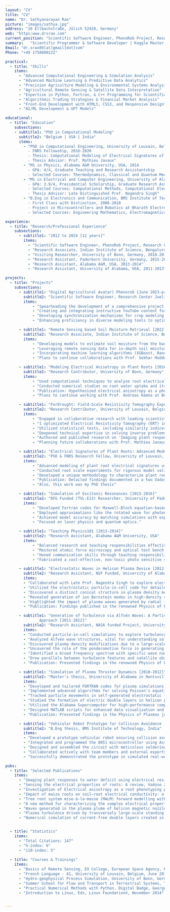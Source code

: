 ```yaml
---
layout: "CV"
title: "CV"
name: "Dr. Sathyanarayan Rao"
picture: "images/sathya.jpg"
address: "20 Ellbachstraße, Jülich 52428, Germany"
web: "https:www.drsrao.com"
current_position: "Scientific Software Engineer, PhenoRob Project, Research Center, Juelich, Germany"
summary:   "Scientific Programmer & Software Developer | Kaggle Master (Top 2%) | Expertise in Computational Simulations, Data Analytics, & Engineering | Silver Kaggle Medals: Random Forest & XGBoost | Proficient: Python, MATLAB, FORTRAN | Frontend Dev: HTML & CSS | PhD: Computational Modeling of Plant Roots | Researcher"
Email: "dr.srao89[at]gmail[dot]com"
Phone: "+49 1758800122"

practical:
  - title: "Skills"
    items:
      - "Advanced Computational Engineering & Simulation Analysis"
      - "Advanced Machine Learning & Predictive Data Analytics"
      - "Precision Agriculture Modeling & Environmental Systems Analysis"
      - "Agricultural Remote Sensing & Satellite Data Interpretation"
      - "Expertise in Python, Fortran, & C++ Programming for Scientific Computing"
      - "Algorithmic Trading Strategies & Financial Market Analysis"
      - "Front-End Development with HTML5, CSS3, and Responsive Design"
      - "AI/ML Development & GPT Models"

educational:
  - title: "Education"
    subsections:
    - subtitle1: "PhD in Computational Modeling"
      subtitle2: "Belgium | USA | India"
      items:
        - "PhD in Computational Engineering, University of Louvain, Belgium, 2020
          - FNRS Fellowship, 2016-2020
          - Thesis: Computational Modeling of Electrical Signatures of Plant Roots
          - Thesis Advisor: Prof. Mathieu Javaux"
        - "MS in Physics, Alabama A&M University, USA, 2014
          - GPA: 4/4, Graduate Teaching and Research Assistantship
          - Selected Courses: Thermodynamics, Classical and Quantum Mechanics, Optics, Laser Physics, Statistical Mechanics, Nanophotonics"
        - "MS in Electrical and Computer Engineering, University of Alabama in Huntsville, USA, 2012
          - GPA: 3.9/4, Presidential Scholarship, Graduate Research Assistantship
          - Selected Courses: Computational Methods, Computational Electromagnetics, Signal Processing, Advanced Radar Engineering, Space Plasma Physics, Stochastic and Random Processes
          - Thesis Advisor: Late Distinguished Prof. Nagendra Singh"
        - "B.Eng in Electronics and Communication, BMS Institute of Technology, Bengaluru, India, 2010
          - First Class with Distinction, 2006-2010
          - Project in Microcontrollers and Robotics at Bharath Electronics Limited
          - Selected Courses: Engineering Mathematics, Electromagnetics, Satellite Communication, Antenna Engineering, Signal Processing, Linear Integrated Circuits"

experience:
  - title: "Research/Professional Experience"
    subsections:
      - subtitle1: "2012 to 2024 [12 years]"
        items:
          - "Scientific Software Engineer, PhenoRob Project, Research Center, Juelich, Germany, 2023-"
          - "Research Associate, Indian Institute of Science, Bengaluru, India, 2022-2023"
          - "Visiting Researcher, University of Bonn, Germany, 2018-2019"
          - "Research Assistant, Paderborn University, Germany, 2015-2016"
          - "Research Assistant, Alabama A&M, USA, 2013-2014"
          - "Research Assistant, University of Alabama, USA, 2011-2013"

projects:
  - title: "Projects"
    subsections:
      - subtitle1: "Digital Agricultural Avatar| Phenorob [June 2023-present]"  
        subtitle2: "Scientific Software Engineer, Research Center Juelich, Germany" 
        items:
            - "Spearheading the development of a comprehensive project website using Hugo, JavaScript, CSS, and HTML, focusing on enhancing user experience and interactive features for agricultural modeling tools."
            - "Creating and integrating instructive YouTube content for broad audience outreach and training, including screen-recorded tutorials for tool installation and usage, thereby facilitating easier adoption of agricultural models."
            - "Developing synchronization mechanisms for crop modeling tools across various programming languages (Java, Python, C++), including the implementation of Python wrappers to standardize time steps and facilitate efficient coupling processes."
            - "Enhancing proficiency in diverse modeling tools to optimize agricultural practices such as irrigation management, utilizing these tools for varied applications in agriculture to promote sustainable practices."

      - subtitle1: "Remote Sensing based Soil Moisture Retrieval [2022-present]"
        subtitle2: "Research Associate, Indian Institute of Science, Bengaluru, India"
        items:
            - "Developing models to estimate soil moisture from the backscatter signatures in Berambadi Watershed, Karnataka, India."
            - "Leveraging remote sensing data for in-depth soil moisture level analysis."
            - "Incorporating machine learning algorithms (XGBoost, Random Forest) to enhance the accuracy of soil moisture estimations"
            - "Plans to continue colloborations with Prof. Sekhar Muddu at IISc sometime in the future regarding web application development for the usage of farmers in Berambadi watershed."

      - subtitle1: "Modeling Electrical Anisotropy in Plant Roots [2016-2020]"
        subtitle2: "Research Contributor, University of Bonn, Germany"
        items:
            - "Used computational techniques to analyze root electrical signatures in Geo-electric measurements."
            - "Conducted numerical studies on root water uptake and its impact on electrical signatures."
            - "Publication: Hypothesized electrical anisotropy as a phenotyping parameter at a research conference."
            - "Plans to continue working with Prof. Andreas Kemna at Bonn in the future regarding code development."

      - subtitle1: "ForDrought: Field-Scale Resistivity Tomography Experiments [2017-2021]"
        subtitle2: "Research Contributor, University of Louvain, Belgium"
        items:
            - "Engaged in collaborative research with leading scientists at TU Wien and Bonn, gaining in-depth insights into crop imaging using Resistivity Tomography Method."
            - "I optimizated Electrical Resistivity Tomography (ERT) inversions by using information from synthetic experiments or computer simulations."
            - "Utilized statistical tests, including similarity indices, to validate ERT images, enhancing the accuracy and reliability of tomography experiments."
            - "Deepened technical expertise in solving inverse problems specific to tomography experiments, contributing to advancements in agricultural imaging methodologies."
            - "Authored and published research on 'Imaging plant responses to water deficit using electrical resistivity tomography' in the renowned Plant and Soil journal, demonstrating significant findings in the field."
            - "Planning future collaborations with Prof. Mathieu Javaux at Louvain for the publication of pending work related to the ForDrought project, aiming to contribute further to the field."

      - subtitle1: "Electrical Signatures of Plant Roots: Advanced Modeling [2016-2020]"
        subtitle2: "PhD & FNRS Research Fellow, University of Louvain, Belgium"
        items:
            - "Advanced modeling of plant root electrical signatures using finite element analysis."
            - "Conducted root scale experiments for rigorous model validation."
            - "Developed a unique methodology to characterize plant roots' electrical properties."
            - "Publication: Detailed findings documented in a two Vadose zone journal publication."
            - "Also, this work was my PhD thesis"

      - subtitle1: "Simulation of Excitonic Resonances [2015-2016]"
        subtitle2: "DFG Funded (TVL-E13) Researcher, University of Paderborn, Germany"
        items:
            - "Developed Fortran codes for Maxwell-Bloch equation-based simulations of excitonic resonances."
            - "Employed approximations like the rotated wave for photon delay in a two level quantum system."
            - "Achieved model accuracy by matching simulations with experimental data."
            - "Focused on laser physics and quantum optics."

      - subtitle1: "Teaching Physics101 [2013-2014]"
        subtitle2: "Research Assistant, Alabama A&M University, USA"
        items:
            - "Balanced research and teaching responsibilities effectively."
            - "Mastered atomic force microscopy and optical test bench usage for photonics research."
            - "Honed communication skills through teaching responsibilities."
            - "Fabricated a cost-effective, non-toxic photo sensitive substrate for biosensing applications."

      - subtitle1: "Electrostatic Waves in Helicon Plasma Device [2012-2013]"
        subtitle2: "Research Assistant, NSF Funded, University of Alabama in Huntsville, USA"
        items:
        - "Collaborated with Late Prof. Nagendra Singh to explore electrostatic waves in helicon plasma devices."
        - "Utilized the electrostatic particle-in-cell code for detailed analysis."
        - "Discovered a distinct conical structure in plasma density measurements."
        - "Revealed generation of ion Bernstein modes in high-density regions."
        - "Highlighted the impact of plasma waves generated by radial ion beams on plasma plume structure."
        - "Publication: Findings published in the renowned Physics of Plasmas journal."

      - subtitle1: "Generation of Turbulence via Alfvén Waves: A Particle-in-Cell Simulation
               Approach [2011-2012]"
        subtitle2: "Research Assistant, NASA funded Project, University of Alabama in Huntsville, USA"
        items:
        - "Conducted particle-in-cell simulations to explore turbulence caused by Alfvén waves."
        - "Analyzed Alfvén wave structures, vital for understanding solar dynamics."
        - "Discovered plasma density modifications due to a large-scale standing shear Alfvén wave (LS-SAW)."
        - "Uncovered the role of the ponderomotive force in generating non-thermal plasma features."
        - "Identified a broad frequency spectrum with specific wave numbers, hinting at non-local parametric decay."
        - "Drew parallels between turbulence features and satellite observations in space plasmas."
        - "Publication: Presented findings in the renowned Physics of Plasmas journal."

      - subtitle1: "Simulation of Plasma Thruster Dynamics [2010-2012]"
        subtitle2: "Master's thesis, University of Alabama in Huntsville, USA"
        items:
        - "Developed and tailored FORTRAN codes for plasma simulations."
        - "Implemented advanced algorithms for solving Poisson's equations."
        - "Tracked particle movements in self-generated electrostatic fields innovatively."
        - "Studied the formation of electric double layers in helicon plasma devices."
        - "Utilized the Alabama Supercomputer for high-performance computing tasks."
        - "Designed MATLAB scripts for enhanced data visualization and processing."
        - "Publication: Presented findings in the Physics of Plasmas journal."

      - subtitle1: "Vehicular Robot Prototype for Collision Avoidance [2010]"
        subtitle2: "B.Eng thesis, BMS Institute of Technology, India"
        items:
        - "Developed a prototype vehicular robot ensuring collision avoidance."
        - "Integrated and programmed the 8051 microcontroller using Assembly language and HDL Verilog."
        - "Designed and assembled the circuit with meticulous soldering techniques."
        - "Collaborated actively with team members and external experts from Bharath Electronics Ltd."
        - "Successfully demonstrated the prototype in simulated real-world scenarios."

pubs:
  - title: "Selected Publications"
    items:
      - "Imaging plant responses to water deficit using electrical resistivity tomography, Plant and Soil, 2020."
      - "Sensing the electrical properties of roots: A review, Vadose Zone Journal, 2020."
      - "Investigation of Electrical anisotropy as a root phenotyping parameter: Numerical study with root water uptake, Geophysical Research Abstracts, 2019."
      - "Impact of maize roots on soil–root electrical conductivity: a simulation study, Vadose zone journal, 2019."
      - "Tree root system mise-à-la-masse (MALM) forward modelling with explicit representation of root structure, Geophysical Research Abstracts, 2019."
      - "A new method for characterizing the complex electrical properties of root segments, 2018."
      - "Waves generated in the plasma plume of helicon magnetic nozzle, Physics of Plasmas, 2013."
      - "Plasma turbulence driven by transversely large-scale standing shear Alfvén waves, Physics of Plasmas, 2012."
      - "Numerical simulation of current-free double layers created in a helicon plasma device, Physics of Plasmas, 2012."


  - title: "Statistics"
    items:
      - "Total Citations: 147"
      - "h-index: 6"
      - "i10-index: 5"
      
  - title: "Courses & Trainings"
    items:
      - "Basics of Remote Sensing, EO College, European Space Agency, Nov. 2022"
      - "French Language - A1, University of Louvain, Belgium, June 2018"
      - "Hydro-geophysical Process Simulation, University of Bonn, Germany, June 2018"
      - "Summer School for Flow and Transport in Terrestrial Systems, TU Clausthal, Germany, September 2016"
      - "Practical Numerical Methods with Python, Digital Badge, George Washington University, December 2014"
      - "Introduction to Linux, Edx, Linux FoundationX, November 2014"


---
```


